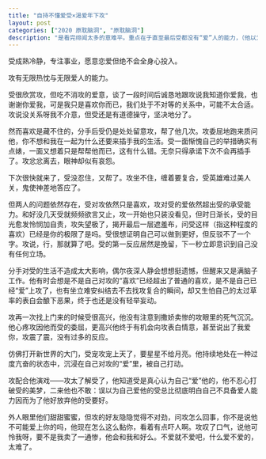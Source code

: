 ```yaml
---
title: "自持不懂爱受×渴爱年下攻"
layout: post
categories: ["2020 原耽脑洞", "原耽脑洞"]
description: "是看完绯闻太多的意难平。重点在于直至最后受都没有“爱”人的能力，（他以为自己有了但其实他没有，）而攻只能凭他那点“喜欢”将就着、自我麻痹。绯闻里面时还是爱着约的，这点不一样。"
---
```

受成熟冷静，专注事业，愿意恋爱但绝不会全身心投入。

攻有无限热忱与无限爱人的能力。

受很欣赏攻，但吃不消攻的爱意，谈了一段时间后诚恳地跟攻说我知道你爱我，也谢谢你爱我，可是我只是喜欢你而已，我们处于不对等的关系中，可能不太合适。攻说没关系呀我不介意，但受还是有道德操守，坚决地分了。

然而喜欢是藏不住的，分手后受仍是处处留意攻，帮了他几次。攻委屈地跑来质问他，你不想和我在一起为什么还要来插手我的生活。受一面惭愧自己的举措确实有点婊，一面又想着只是帮帮他而已，这有什么错。无奈只得承诺下次不会再插手了。攻忿忿离去，眼神却似有哀怨。

下次很快就来了，受没忍住，又帮了。攻坐不住，缠着要复合，受英雄难过美人关，鬼使神差地答应了。

但两人的问题依然存在，受对攻依然只是喜欢，攻对受的爱依然超出受的承受能力。和好没几天受就频频欲言又止，攻一开始也只装没看见，但时日渐长，受的目光愈发怜悯加自责，攻失望极了，揭开最后一层遮羞布，问受这样（指这种程度的喜欢）已经是你的极限了是吗。受很想证明自己可以做到更好，但反驳不了一个字。攻说，行，那就算了吧。受的第一反应居然是挽留，下一秒立即意识到自己没有任何立场。

分手对受的生活不造成太大影响，偶尔夜深人静会想想挺遗憾，但醒来又是满脑子工作。他有时会想是不是自己对攻的“喜欢”已经超出了普通的喜欢，是不是自己已经“爱”上攻了，也有坐立难安纠结去不去找攻复合的瞬间，却又生怕自己的太过草率的表白会酿下恶果，终于也还是没有轻举妄动。

攻再一次找上门来的时候受很高兴，他没有注意到撒娇卖惨的攻眼里的死气沉沉。他心疼攻因他而受的委屈，更高兴他终于有机会向攻表白情意，甚至说出了我爱你，攻震了震，没有过多的反应。

仿佛打开新世界的大门，受宠攻宠上天了，要星星不给月亮。他持续地处在一种过度亢奋的状态中，沉浸在自己对攻的“爱”里，被自己打动。

攻配合他演戏——攻太了解受了，他知道受是真心认为自己“爱”他的，他不忍心打破受的美梦，二来他也不敢：误以为自己爱他的受总比彻底明白自己不具备爱人能力因而为了他好放弃他的受要好。

外人眼里他们甜甜蜜蜜，但攻的好友隐隐觉得不对劲，问攻怎么回事，你不是说他不可能爱上你的吗，他现在怎么这么黏你，看着有点吓人啊。攻叹了口气，说他可怜我呀，要不是我卖了一通惨，他会和我和好么。不爱就不爱吧，什么爱不爱的，太难了。
